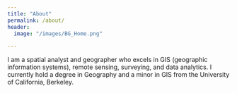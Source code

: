 ```yaml
---
title: "About"
permalink: /about/
header:
  image: "/images/BG_Home.png"

---
```


I am a spatial analyst and geographer who excels in GIS (geographic information systems), remote sensing, surveying, and data analytics. I currently hold a degree in Geography and a minor in GIS from the University of California, Berkeley.
